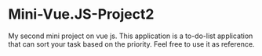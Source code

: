 # Mini-Vue.JS-Project2
My second mini project on vue js. This application is a to-do-list application that can sort your task based on the priority. Feel free to use it as reference.
